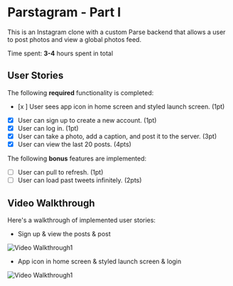 # Parstagram - Part I

This is an Instagram clone with a custom Parse backend that allows a user to post photos and view a global photos feed.

Time spent: **3-4** hours spent in total

## User Stories

The following **required** functionality is completed:

- [x ] User sees app icon in home screen and styled launch screen. (1pt)
- [x] User can sign up to create a new account. (1pt)
- [x] User can log in. (1pt)
- [x] User can take a photo, add a caption, and post it to the server. (3pt)
- [x] User can view the last 20 posts. (4pts)

The following **bonus** features are implemented:

- [ ] User can pull to refresh. (1pt)
- [ ] User can load past tweets infinitely. (2pts)

## Video Walkthrough

Here's a walkthrough of implemented user stories:

- Sign up & view the posts & post

<img src='http://g.recordit.co/F8gb8yN8wa.gif' title='Video Walkthrough1' width='' alt='Video Walkthrough1' />

- App icon in home screen & styled launch screen & login

<img src='http://g.recordit.co/nIs7TMSRzC.gif' title='Video Walkthrough1' width='' alt='Video Walkthrough1' />
